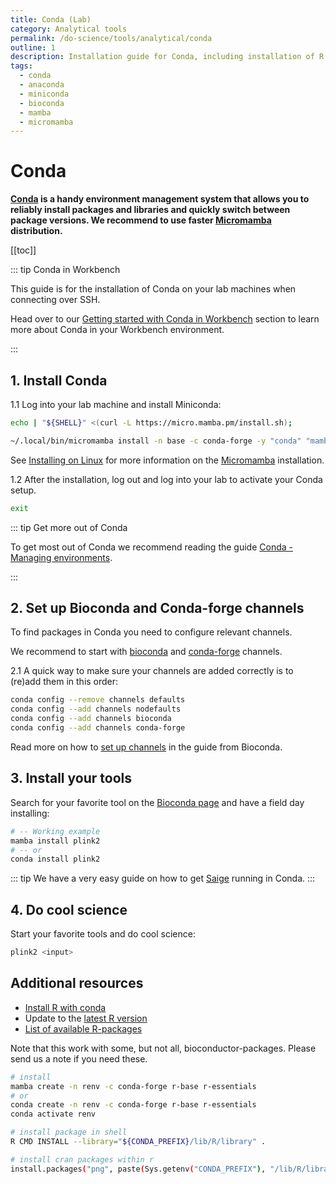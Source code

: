 ```yaml
---
title: Conda (Lab)
category: Analytical tools
permalink: /do-science/tools/analytical/conda
outline: 1
description: Installation guide for Conda, including installation of R packages using Conda.
tags:
  - conda
  - anaconda
  - miniconda
  - bioconda
  - mamba
  - micromamba
---
```


# Conda

**[Conda](https://conda.io/en/latest/) is a handy environment management system that allows you to reliably install packages and libraries and quickly switch between package versions. We recommend to use faster [Micromamba](https://mamba.readthedocs.io/en/latest/user_guide/micromamba.html) distribution.**

[[toc]]

::: tip Conda in Workbench

This guide is for the installation of Conda on your lab machines when connecting over SSH.

Head over to our [Getting started with Conda in Workbench](/do-science/hunt-workbench/getting-started/conda) section to learn more about Conda in your Workbench environment.

:::


## 1. Install Conda

1.1 Log into your lab machine and install Miniconda:

```bash
echo | "${SHELL}" <(curl -L https://micro.mamba.pm/install.sh);

~/.local/bin/micromamba install -n base -c conda-forge -y "conda" "mamba"
```

See [Installing on Linux](https://conda.io/projects/conda/en/latest/user-guide/install/linux.html)
for more information on the [Micromamba](https://mamba.readthedocs.io/en/latest/installation/micromamba-installation.html) installation.

1.2 After the installation, log out and log into your lab to activate your Conda setup.

```bash
exit
```

::: tip Get more out of Conda

To get most out of Conda we recommend reading the guide
[Conda - Managing environments](https://docs.conda.io/projects/conda/en/latest/user-guide/tasks/manage-environments.html).

:::


## 2. Set up Bioconda and Conda-forge channels

To find packages in Conda you need to configure relevant channels.

We recommend to start with [bioconda](https://anaconda.org/bioconda) and [conda-forge](https://anaconda.org/conda-forge) channels.

2.1 A quick way to make sure your channels are added correctly is to (re)add them in this order:

```bash
conda config --remove channels defaults
conda config --add channels nodefaults
conda config --add channels bioconda
conda config --add channels conda-forge
```

Read more on how to [set up channels](https://bioconda.github.io/) in the guide from Bioconda.

## 3. Install your tools

Search for your favorite tool on the [Bioconda page](https://bioconda.github.io/search.html?q=) and have a field day installing:

```bash
# -- Working example
mamba install plink2
# -- or
conda install plink2
```

::: tip
We have a very easy guide on how to get [Saige](/do-science/tools/analytical/saige) running in Conda.
:::

## 4. Do cool science

Start your favorite tools and do cool science:

```bash
plink2 <input>
```

## Additional resources

- [Install R with conda](https://conda.io/docs/user-guide/tasks/use-r-with-conda.html)
- Update to the [latest R version](https://anaconda.org/conda-forge/r-base)
- [List of available R-packages](https://repo.continuum.io/pkgs/r/linux-64/)

Note that this work with some, but not all, bioconductor-packages. Please send us a note if you need these.

```bash
# install
mamba create -n renv -c conda-forge r-base r-essentials
# or
conda create -n renv -c conda-forge r-base r-essentials
conda activate renv

# install package in shell
R CMD INSTALL --library="${CONDA_PREFIX}/lib/R/library" .

# install cran packages within r
install.packages("png", paste(Sys.getenv("CONDA_PREFIX"), "/lib/R/library", sep=""))
```
